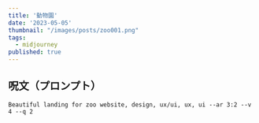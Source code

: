 ```yaml
---
title: '動物園'
date: '2023-05-05'
thumbnail: "/images/posts/zoo001.png"
tags:
  - midjourney
published: true
---
```


## 呪文（プロンプト）
```
Beautiful landing for zoo website, design, ux/ui, ux, ui --ar 3:2 --v 4 --q 2
```